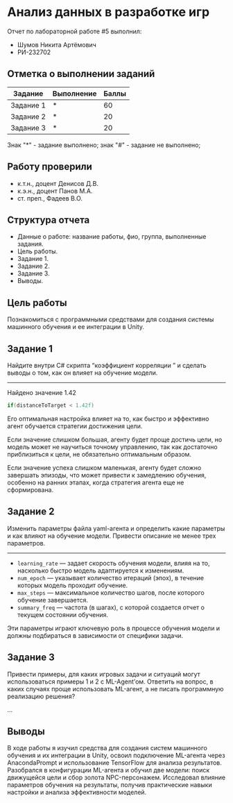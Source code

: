 # Анализ данных в разработке игр
Отчет по лабораторной работе #5 выполнил:
- Шумов Никита Артёмович
- РИ-232702

## Отметка о выполнении заданий
| Задание   | Выполнение | Баллы |
| --------- | ---------- | ----- |
| Задание 1 | *          | 60    |
| Задание 2 | *          | 20    |
| Задание 3 | *          | 20    |

Знак "*" - задание выполнено; знак "#" - задание не выполнено;

## Работу проверили
- к.т.н., доцент Денисов Д.В.
- к.э.н., доцент Панов М.А.
- ст. преп., Фадеев В.О.

## Структура отчета
- Данные о работе: название работы, фио, группа, выполненные задания.
- Цель работы.
- Задание 1.
- Задание 2.
- Задание 3.
- Выводы.

## Цель работы
Познакомиться с программными средствами для создания системы машинного обучения и ее интеграции в Unity.

## Задание 1
Найдите внутри C# скрипта “коэффициент корреляции ” и сделать выводы о том, как он влияет на обучение модели.

---

Найдено значение 1.42

```c#
if(distanceToTarget < 1.42f)
```

Его оптимальная настройка влияет на то, как быстро и эффективно агент обучается стратегии достижения цели.

Если значение слишком большая, агенту будет проще достичь цели, но модель может не научиться точному управлению, так как достаточно приблизиться к цели, не обязательно оптимальным образом.

Если значение успеха слишком маленькая, агенту будет сложно завершать эпизоды, что может привести к замедлению обучения, особенно на ранних этапах, когда стратегия агента еще не сформирована.

## Задание 2
Изменить параметры файла yaml-агента и определить какие параметры и как влияют на обучение модели. Привести описание не менее трех параметров.  

---

- `learning_rate` — задает скорость обучения модели, влияя на то, насколько быстро модель адаптируется к изменениям.
- `num_epoch` — указывает количество итераций (эпох), в течение которых модель проходит обучение.
- `max_steps` — максимальное количество шагов, после которого обучение завершается.
- `summary_freq` — частота (в шагах), с которой создается отчет о текущем состоянии обучения.

Эти параметры играют ключевую роль в процессе обучения модели и должны подбираться в зависимости от специфики задачи.

## Задание 3
Привести примеры, для каких игровых задачи и ситуаций могут использоваться примеры 1 и 2 с ML-Agent’ом. Ответить на вопрос, в каких случаях проще использовать ML-агент, а не писать программную реализацию решения?  

...

## Выводы

В ходе работы я изучил средства для создания систем машинного обучения и их интеграции в Unity, освоил подключение ML-агента через AnacondaPrompt и использование TensorFlow для анализа результатов. Разобрался в конфигурации ML-агента и обучил две модели: поиск движущейся цели и сбор золота NPC-персонажем. Исследовал влияние параметров обучения на результаты, получив практические навыки настройки и анализа эффективности моделей.
